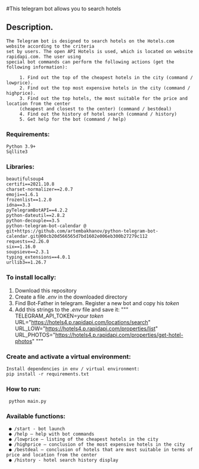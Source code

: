 #This telegram bot allows you to search hotels

## Description.
    The Telegram bot is designed to search hotels on the Hotels.com website according to the criteria
    set by users. The open API Hotels is used, which is located on website rapidapi.com. The user using 
    special bot commands can perform the following actions (get the following information):

         1. Find out the top of the cheapest hotels in the city (command / lowprice).
         2. Find out the top most expensive hotels in the city (command / highprice).
         3. Find out the top hotels, the most suitable for the price and location from the center
         (cheapest and closest to the center) (command / bestdeal)
         4. Find out the history of hotel search (command / history)
         5. Get help for the bot (command / help) 

### Requirements:

    Python 3.9+
    Sqllite3

### Libraries:

    beautifulsoup4
    certifi==2021.10.8
    charset-normalizer==2.0.7
    emoji==1.6.1
    frozenlist==1.2.0
    idna==3.3
    pyTelegramBotAPI==4.2.2
    python-dateutil==2.8.2
    python-decouple==3.5
    python-telegram-bot-calendar @ git+https://github.com/artembakhanov/python-telegram-bot-calendar.git@00cb20d566565d7bd1602e006eb300b27279c112
    requests==2.26.0
    six==1.16.0
    soupsieve==2.3.1
    typing_extensions==4.0.1
    urllib3==1.26.7

### To install locally:

   1. Download this repository
   2. Create a file *.env* in the downloaded directory
   3. Find Bot-Father in telegram. Register a new bot and copy his *token*
   4. Add this strings to the *.env* file and save it:
        """
        TELEGRAM_API_TOKEN=*your token*
        URL="https://hotels4.p.rapidapi.com/locations/search"
        URL_LOW="https://hotels4.p.rapidapi.com/properties/list"
        URL_PHOTOS="https://hotels4.p.rapidapi.com/properties/get-hotel-photos"
        """

### Create and activate a virtual environment:

    Install dependencies in env / virtual environment:   
    pip install -r requirements.txt

### How to run:

     python main.py

### Available functions:

     ● /start - bot launch
     ● /help — help with bot commands
     ● /lowprice — listing of the cheapest hotels in the city
     ● /highprice — conclusion of the most expensive hotels in the city
     ● /bestdeal — conclusion of hotels that are most suitable in terms of price and location from the center
     ● /history - hotel search history display

